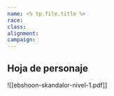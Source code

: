 ```yaml
---
name: <% tp.file.title %>
race: 
class: 
alignment: 
campaign:
---
```

## Hoja de personaje

![[ebshoon-skandalor-nivel-1.pdf]]